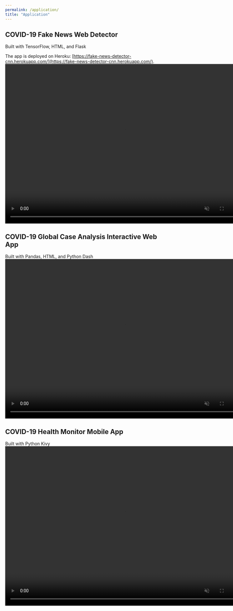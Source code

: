 ```yaml
---
permalink: /application/
title: "Application"
---
```


## COVID-19 Fake News Web Detector 
Built with TensorFlow, HTML, and Flask

The app is deployed on Heroku: [https://fake-news-detector-cnn.herokuapp.com/](https://fake-news-detector-cnn.herokuapp.com/). 
<video muted autoplay controls width="768" height="512">
    <source src="/files/videos/fake-news-heroku.mp4" type="video/mp4">
</video>

## COVID-19 Global Case Analysis Interactive Web App
Built with Pandas, HTML, and Python Dash
<video muted autoplay controls width="768" height="512">
    <source src="/files/videos/case-analysis-1.mp4" type="video/mp4">
</video>

## COVID-19 Health Monitor Mobile App
Built with Python Kivy
<video muted autoplay controls width="768" height="512">
    <source src="/files/videos/health-monitor.mp4" type="video/mp4">
</video>
